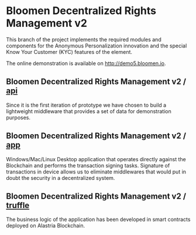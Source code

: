 # Bloomen Decentralized Rights Management v2
 This branch of the project implements the required modules and components for the Anonymous Personalization innovation and the special Know Your Customer (KYC) features of the element.
 
 The online demonstration is available on http://demo5.bloomen.io. 


## Bloomen Decentralized Rights Management v2 / [api](api/README.md)
 Since it is the first iteration of prototype we have chosen to build a lightweight middleware that provides a set of data for demonstration purposes.

## Bloomen Decentralized Rights Management v2 / [app](app/README.md)
 Windows/Mac/Linux Desktop application that operates directly against the Blockchain and performs the transaction signing tasks. Signature of transactions in device allows us to eliminate middlewares that would put in doubt the security in a decentralized system.

## Bloomen Decentralized Rights Management v2 / [truffle](truffle/README.md)
 The business logic of the application has been developed in smart contracts deployed on Alastria Blockchain.



